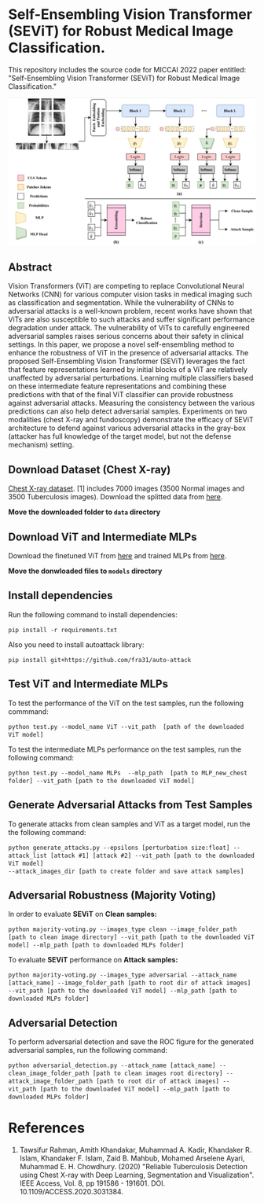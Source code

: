 # Self-Ensembling Vision Transformer (SEViT) for Robust Medical Image Classification. 
This repository includes the source code for MICCAI 2022 paper entitled: "Self-Ensembling Vision Transformer (SEViT) for Robust Medical Image Classification."

![Method](Figures/Method.jpg)

## Abstract 
Vision Transformers (ViT) are competing to replace Convolutional Neural Networks (CNN) for various computer vision tasks in medical imaging such as classification and segmentation. While the vulnerability of CNNs to adversarial attacks is a well-known problem, recent works have shown that ViTs are also susceptible to such attacks
and suffer significant performance degradation under attack. The vulnerability of ViTs to carefully engineered adversarial samples raises serious concerns about their safety in clinical settings. In this paper, we propose a novel self-ensembling method to enhance the robustness of ViT in the presence of adversarial attacks. The proposed Self-Ensembling Vision Transformer (SEViT) leverages the fact that feature representations learned by initial blocks of a ViT are relatively unaffected by adversarial perturbations. Learning multiple classifiers based on these intermediate feature representations and combining these predictions with that of the final ViT classifier can provide robustness against adversarial attacks. Measuring the consistency between the various predictions can also help detect adversarial samples. Experiments on two modalities (chest X-ray and fundoscopy) demonstrate the efficacy of SEViT architecture to defend against various adversarial attacks in the gray-box (attacker has full knowledge of the target model, but not the defense mechanism) setting.

## Download Dataset (Chest X-ray)
[Chest X-ray dataset](https://www.kaggle.com/datasets/tawsifurrahman/tuberculosis-tb-chest-xray-dataset).
[1] includes 7000 images (3500 Normal images and 3500 Tuberculosis images). Download the splitted data from [here](https://drive.google.com/drive/folders/1XmdB37YowEHQTak2rU2iqyzHK8WBF7pO?usp=sharing). 

**Move the downloaded folder to `data` directory**

## Download ViT and Intermediate MLPs
Download the finetuned ViT from [here](https://drive.google.com/file/d/1NulESf8t8Lh7VAOn0nzpURZvYgcUzIaN/view?usp=sharing) and trained MLPs from [here](https://drive.google.com/drive/folders/11nZJuhJhBDqU52EGWU8VFFORoMGtBgiH?usp=sharing). 

**Move the donwloaded files to `models` directory**

## Install dependencies
Run the following command to install dependencies: 

```
pip install -r requirements.txt
```

Also you need to install autoattack library:

```
pip install git+https://github.com/fra31/auto-attack
```
## Test ViT and Intermediate MLPs 
To test the performance of the ViT on the test samples, run the following commmand: 

```
python test.py --model_name ViT --vit_path  [path of the downloaded ViT model]
````

To test the intermediate MLPs performance on the test samples, run the following command: 

```
python test.py --model_name MLPs  --mlp_path  [path to MLP_new_chest folder] --vit_path [path to the downloaded ViT model]
```


## Generate Adversarial Attacks from Test Samples
To generate attacks from clean samples and ViT as a target model, run the the following command: 

```
python generate_attacks.py --epsilons [perturbation size:float] --attack_list [attack #1] [attack #2] --vit_path [path to the downloaded ViT model]  
--attack_images_dir [path to create folder and save attack samples]
```

## Adversarial Robustness (Majority Voting)
In order to evaluate **SEViT** on **Clean samples:** 

```
python majority-voting.py --images_type clean --image_folder_path [path to clean image directory] --vit_path [path to the downloaded ViT model] --mlp_path [path to downloaded MLPs folder]
```

To evaluate **SEViT** performance on **Attack samples:**

```
python majority-voting.py --images_type adversarial --attack_name [attack_name] --image_folder_path [path to root dir of attack images] --vit_path [path to the downloaded ViT model] --mlp_path [path to downloaded MLPs folder]
```

## Adversarial Detection
To perform adversarial detection and save the ROC figure for the generated adversarial samples, run the following command: 

```
python adversarial_detection.py --attack_name [attack_name] --clean_image_folder_path [path to clean images root directory] --attack_image_folder_path [path to root dir of attack images] --vit_path [path to the downloaded ViT model] --mlp_path [path to downloaded MLPs folder]
```


# References
1. Tawsifur Rahman, Amith Khandakar, Muhammad A. Kadir, Khandaker R. Islam, Khandaker F. Islam, Zaid B. Mahbub, Mohamed Arselene Ayari, Muhammad E. H. Chowdhury. (2020) "Reliable Tuberculosis Detection using Chest X-ray with Deep Learning, Segmentation and Visualization". IEEE Access, Vol. 8, pp 191586 - 191601. DOI. 10.1109/ACCESS.2020.3031384.
